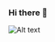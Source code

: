  ### Hi there 👋
 
<!--START_SECTION:waka-->
<!--END_SECTION:waka-->

![Alt text](https://wakatime.com/share/@ec6832ba-1097-4590-8332-92a9ea4c9703/7212add7-f844-4676-bffb-00aadf4195e7.svg)
